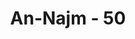 ---
title: "An-Najm - 50"
no: 50
arabic_no: ٥٠
ayah: وَاَنَّهٗٓ اَهْلَكَ عَادًا ۨالْاُوْلٰىۙ
translation: "dan sesungguhnya Dialah yang telah membinasakan kaum ‘Ad dahulu kala, "
tafsir: "Allah yang membinasakan kaum 'Ad yang pertama yaitu kaum Nabi Hud, dan yang dimaksud dengan kaum 'Ad yang kedua ialah kaum Iram bin Sam bin Nuh. \n\nTidakkah engkau (Muhammad) memperhatikan bagaimana Tuhanmu berbuat terhadap (kaum) 'Ad? (yaitu) penduduk Iram (ibukota kaum 'Ad) yang mempunyai bangunan-bangunan yang tinggi, yang belum pernah dibangun (suatu kota) seperti itu di negeri-negeri lain. (al-Fajr/89: 6-8) \n\nKaum 'Ad kedua ini golongan manusia yang sangat kuat dan banyak berbuat durhaka terhadap Allah dan Rasul-Nya, Kemudian Allah membinasakan mereka dengan angin yang sangat dingin dan kencang, Allah menimpakan angin itu kepada mereka selama tujuh malam dan tujuh hari terus-menerus. ("
---
